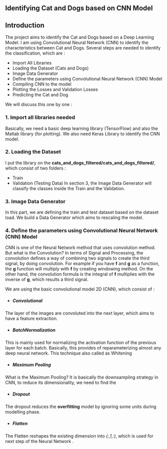 ## Identifying Cat and Dogs based on CNN Model

## Introduction
The project aims to  identify the Cat and Dogs based on a Deep Learning Model. I am using Convolutional Neural Network (CNN) to identify the characteristics between Cat and Dogs. Several steps are needed to identify the classification, which are : 

- Import All Libraries
- Loading the Dataset (Cats and Dogs) 
- Image Data Generator 
- Define the parameters using Convolutional Neural Network (CNN) Model
- Compiling CNN to the model 
- Plotting the Losses and Validation Losses
- Predicting the Cat and Dog 

We will discuss this one by one : 

### 1. Import all libraries needed 
Basically, we need a basic deep learning library (TensorFlow) and also the Matlab library (for plotting). We also need Keras Library to identify the CNN model. 

### 2. Loading the Dataset
I put the library on the **cats_and_dogs_filtered/cats_and_dogs_filtered/**, which consist of two folders : 
- Train
- Validation (Testing Data) 
In section 3, the Image Data Generator will classify the classes inside the Train and the Validation. 

### 3. Image Data Generator 
In this part, we are defining the train and test dataset based on the dataset load. We build a Data Generator which aims to rescaling  the model. 

### 4. Define the parameters using Convolutional Neural Network (CNN) Model
CNN is one of the Neural Network method that uses convolution method. But what is the Convolution? In terms of Signal and Processing, the convolution defines a way of combining two signals to create the third signal, by doing convolution. For example if you have **f** and **g** as a function, the **g** function will multiply with **f** by creating windowing method. On the other hand, the convolution formula is the integral of **f** multiplies with the inverse of **g**, which results a third signal.  

We are using the basic convolutional model 2D (CNN), which consist of : 

- ##### Convolutional #####
The layer of the images are convoluted into the next layer, which aims to have a feature extraction. 
- ##### BatchNormalization #####
This is mainly used for normalizing the activation function of the previous layer for each batch. Basically, this provides of reparameterizing almost any deep neural network. This technique also called as Whitening
- ##### Maximum Pooling #####
What is the Maximum Pooling? It is basically the downsampling strategy in CNN, to reduce its dimensionality, we need to find the  
- ##### Dropout #####
The dropout reduces the **overfitting** model by ignoring some units during modelling phase. 
- ##### Flatten #####
The Flatten reshapes the existing dimension into *(:,1,:)*, which is used for next step of the Neural Network .
